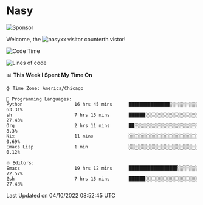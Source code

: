 # Nasy

<!--
<p align="center">
<img height="200" src="https://github-readme-stats.vercel.app/api?username=nasyxx&count_private=true&show_icons=true&theme=dracula&include_all_commits=true"/>
<img height="200" src="https://github-readme-stats.vercel.app/api/top-langs/?username=nasyxx&theme=dracula&hide=html,jupyter+notebook&count_private=true&show_icons=true"/>
</p>

  
----------------
-->

![Sponsor](https://img.shields.io/static/v1.svg?label=Sponsor&message=%E2%9D%A4&logo=GitHub&style=flat&color=pink)
 
Welcome, the ![nasyxx visitor counter](https://count.getloli.com/get/@nasyxx?theme=rule34)th vistor!
 
<!--START_SECTION:waka-->
![Code Time](http://img.shields.io/badge/Code%20Time-2%2C690%20hrs%2055%20mins-blue)

![Lines of code](https://img.shields.io/badge/From%20Hello%20World%20I%27ve%20Written-5%20Million%20lines%20of%20code-blue)

📊 **This Week I Spent My Time On** 

```text
⌚︎ Time Zone: America/Chicago

💬 Programming Languages: 
Python                   16 hrs 45 mins      ███████████████░░░░░░░░░░   63.31% 
sh                       7 hrs 15 mins       ██████░░░░░░░░░░░░░░░░░░░   27.43% 
Org                      2 hrs 11 mins       ██░░░░░░░░░░░░░░░░░░░░░░░   8.3% 
Nix                      11 mins             ░░░░░░░░░░░░░░░░░░░░░░░░░   0.69% 
Emacs Lisp               1 min               ░░░░░░░░░░░░░░░░░░░░░░░░░   0.12%

🔥 Editors: 
Emacs                    19 hrs 12 mins      ██████████████████░░░░░░░   72.57% 
Zsh                      7 hrs 15 mins       ██████░░░░░░░░░░░░░░░░░░░   27.43%

```


 Last Updated on 04/10/2022 08:52:45 UTC
<!--END_SECTION:waka-->

<!-- ![visitors](https://visitor-badge.laobi.icu/badge?page_id=nasyxx.nasyxx) -->
